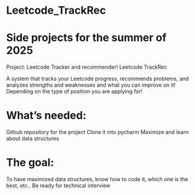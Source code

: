 # Leetcode_TrackRec

# Side projects for the summer of 2025 
Project: Leetcode Tracker and recommender! Leetcode TrackRec 

A system that tracks your Leetcode progress, recommends problems, and analyzes strengths and weaknesses and what you can improve on it!  Depending on the type of position you are applying for! 

# What’s needed: 
Github repository for the project 
Clone it into pycharm 
Maximize and learn about data structures

# The goal:
To have maximized data structures, know how to code it, which one is the best, etc..
Be ready for  technical interview 
